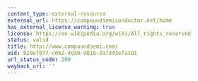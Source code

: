 ```yaml
---
content_type: external-resource
external_url: https://compoundsemiconductor.net/home
has_external_license_warning: true
license: https://en.wikipedia.org/wiki/All_rights_reserved
status: valid
title: http://www.compoundsemi.com/
uid: 829ef877-c0b2-4039-9816-3a7341efa101
url_status_code: 200
wayback_url: ''
---
```

